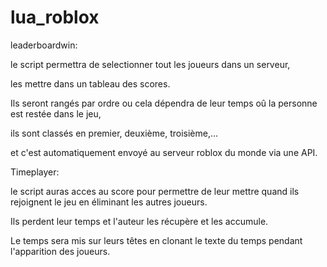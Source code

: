 # lua_roblox
leaderboardwin:

le script permettra de selectionner tout les joueurs dans un serveur,

les mettre dans un tableau des scores.

Ils seront rangés par ordre ou cela dépendra de leur temps oû la personne est restée dans le jeu,

ils sont classés en premier, deuxième, troisième,...

et c'est automatiquement envoyé au serveur roblox du monde via une API.


Timeplayer:

le script auras acces au score pour permettre de leur mettre quand ils rejoignent le jeu
en éliminant les autres joueurs.

Ils perdent leur temps et l'auteur les récupère et les accumule.

Le temps sera mis sur leurs têtes en clonant le texte du temps pendant l'apparition des joueurs.
